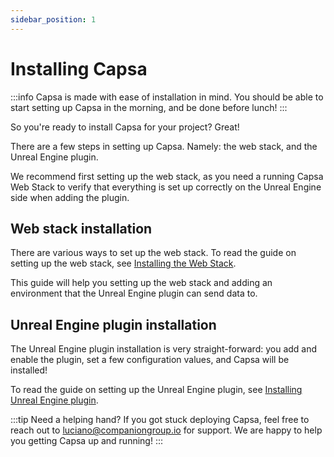 ```yaml
---
sidebar_position: 1
---
```


# Installing Capsa

:::info Capsa is made with ease of installation in mind.
You should be able to start setting up Capsa in the morning, and be done before lunch!
:::

So you're ready to install Capsa for your project? Great!

There are a few steps in setting up Capsa. Namely: the web stack, and the Unreal Engine plugin.

We recommend first setting up the web stack, as you need a running Capsa Web Stack to verify that everything is set up correctly on the Unreal Engine side when adding the plugin.

## Web stack installation

There are various ways to set up the web stack. To read the guide on setting up the web stack, see [Installing the Web Stack](./web-stack-installation/index.md).

This guide will help you setting up the web stack and adding an environment that the Unreal Engine plugin can send data to.

## Unreal Engine plugin installation

The Unreal Engine plugin installation is very straight-forward: you add and enable the plugin, set a few configuration values, and Capsa will be installed!

To read the guide on setting up the Unreal Engine plugin, see [Installing Unreal Engine plugin](./unreal-engine-plugin.md).

:::tip Need a helping hand?
If you got stuck deploying Capsa, feel free to reach out to [luciano@companiongroup.io](mailto:luciano@companiongroup.io) for support. We are happy to help you getting Capsa up and running!
:::
